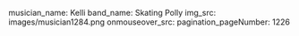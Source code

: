 musician_name: Kelli
band_name: Skating Polly
img_src: images/musician1284.png
onmouseover_src: 
pagination_pageNumber: 1226